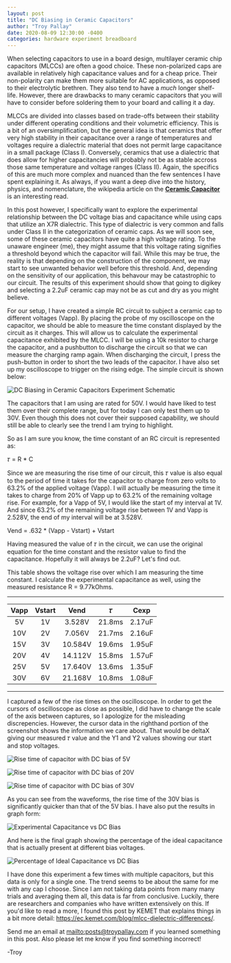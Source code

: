 ```yaml
---
layout: post
title: "DC Biasing in Ceramic Capacitors"
author: "Troy Pallay"
date: 2020-08-09 12:30:00 -0400
categories: hardware experiment breadboard
---
```


When selecting capacitors to use in a board design, multilayer ceramic chip capacitors (MLCCs) are often a good choice. These non-polarized caps are available in relatively high capacitance values and for a cheap price. Their non-polarity can make them more suitable for AC applications, as opposed to their electrolytic brethren. They also tend to have a *much* longer shelf-life. However, there are drawbacks to many ceramic capacitors that you will have to consider before soldering them to your board and calling it a day.

MLCCs are divided into classes based on trade-offs between their stability under different operating conditions and their volumetric efficiency. This is a bit of an oversimplification, but the general idea is that ceramics that offer very high stability in their capacitance over a range of temperatures and voltages require a dialectric material that does not permit large capacitance in a small package (Class I). Conversely, ceramics that use a dialectric that does allow for higher capacitancies will probably not be as stable accross those same temperature and voltage ranges (Class II). Again, the specifics of this are much more complex and nuanced than the few sentences I have spent explaining it. As always, if you want a deep dive into the history, physics, and nomenclature, the wikipedia article on the **[Ceramic Capacitor](https://en.wikipedia.org/wiki/Ceramic_capacitor)** is an interesting read.

In this post however, I specifically want to explore the experimental relationship between the DC voltage bias and capacitance while using caps that utilize an X7R dialectric. This type of dialectric is very common and falls under Class II in the categorization of ceramic caps. As we will soon see, some of these ceramic capacitors have quite a high voltage rating. To the unaware engineer (me), they might assume that this voltage rating signifies a threshold beyond which the capacitor will fail. While this may be true, the reality is that depending on the construction of the component, we may start to see unwanted behavior well before this threshold. And, depending on the sensitivity of our application, this behavour may be catastrophic to our circuit. The results of this experiment should show that going to digikey and selecting a 2.2uF ceramic cap may not be as cut and dry as you might believe.

For our setup, I have created a simple RC circuit to subject a ceramic cap to different voltages (Vapp). By placing the probe of my oscilloscope on the capacitor, we should be able to measure the time constant displayed by the circuit as it charges. This will allow us to calculate the experimental capacitance exhibited by the MLCC. I will be using a 10k resistor to charge the capacitor, and a pushbutton to discharge the circuit so that we can measure the charging ramp again. When discharging the circuit, I press the push-button in order to short the two leads of the capacitor. I have also set up my oscilloscope to trigger on the rising edge. The simple circuit is shown below:

![DC Biasing in Ceramic Capacitors Experiment Schematic](/assets/posts/dc-biasing-in-ceramic-capacitors-01.png)

The capacitors that I am using are rated for 50V. I would have liked to test them over their complete range, but for today I can only test them up to 30V. Even though this does not cover their supposed capability, we should still be able to clearly see the trend I am trying to highlight.

So as I am sure you know, the time constant of an RC circuit is represented as:

𝜏 = R * C

Since we are measuring the rise time of our circuit, this 𝜏 value is also equal to the period of time it takes for the capacitor to charge from zero volts to 63.2% of the applied voltage (Vapp). I will actually be measuring the time it takes to charge from 20% of Vapp up to 63.2% of the remaining voltage rise. For example, for a Vapp of 5V, I would like the start of my interval at 1V. And since 63.2% of the remaining voltage rise between 1V and Vapp is 2.528V, the end of my interval will be at 3.528V.

Vend = .632 * (Vapp - Vstart) + Vstart

Having measured the value of 𝜏 in the circuit, we can use the original equation for the time constant and the resistor value to find the capacitance. Hopefully it will always be 2.2uF? Let's find out.

This table shows the voltage rise over which I am measuring the time constant. I calculate the experimental capacitance as well, using the measured resistance R = 9.77kOhms.
<hr>

| Vapp | Vstart | Vend | 𝜏 | Cexp |
|:----:|:------:|:----:|:-:|:----:|
| 5V | 1V | 3.528V | 21.8ms | 2.17uF |
| 10V | 2V | 7.056V | 21.7ms | 2.16uF |
| 15V | 3V | 10.584V | 19.6ms | 1.95uF |
| 20V | 4V | 14.112V | 15.8ms | 1.57uF |
| 25V | 5V | 17.640V | 13.6ms | 1.35uF |
| 30V | 6V | 21.168V | 10.8ms | 1.08uF |

<hr>

I captured a few of the rise times on the oscilloscope. In order to get the cursors of oscilloscope as close as possible, I did have to change the scale of the axis between captures, so I apologize for the misleading discrepencies. However, the cursor data in the righthand portion of the screenshot shows the information we care about. That would be deltaX giving our measured 𝜏 value and the Y1 and Y2 values showing our start and stop voltages.

![Rise time of capacitor with DC bias of 5V](/assets/posts/dc-biasing-in-ceramic-capacitors-02.png)

![Rise time of capacitor with DC bias of 20V](/assets/posts/dc-biasing-in-ceramic-capacitors-03.png)

![Rise time of capacitor with DC bias of 30V](/assets/posts/dc-biasing-in-ceramic-capacitors-04.png)

As you can see from the waveforms, the rise time of the 30V bias is significantly quicker than that of the 5V bias. I have also put the results in graph form:

![Experimental Capacitance vs DC Bias](/assets/posts/dc-biasing-in-ceramic-capacitors-05.png)

And here is the final graph showing the percentage of the ideal capacitance that is actually present at different bias voltages.

![Percentage of Ideal Capacitance vs DC Bias](/assets/posts/dc-biasing-in-ceramic-capacitors-06.png)

I have done this experiment a few times with multiple capacitors, but this data is only for a single one. The trend seems to be about the same for me with any cap I choose. Since I am not taking data points from many many trials and averaging them all, this data is far from conclusive. Luckily, there are researchers and companies who have written extensively on this. If you'd like to read a more, I found this post by KEMET that explains things in a bit more detail: <https://ec.kemet.com/blog/mlcc-dielectric-differences/>.

Send me an email at <mailto:posts@troypallay.com> if you learned something in this post. Also please let me know if you find something incorrect!

-Troy
